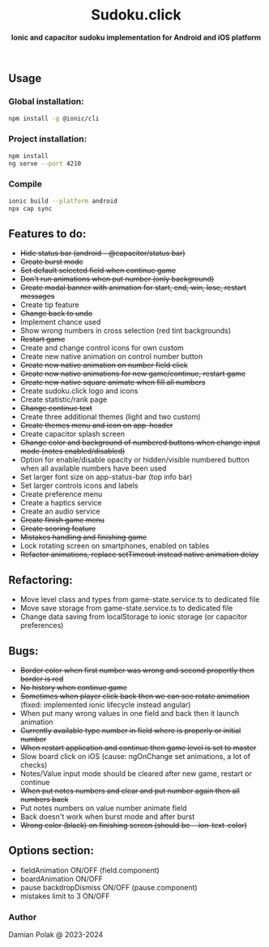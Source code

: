 <h1 align="center">Sudoku.click</h1>
<p align="center">
  <b>Ionic and capacitor sudoku implementation for Android and iOS platform</b>
</p>
<br>

## Usage

### Global installation:

```bash
npm install -g @ionic/cli
```

### Project installation:

```bash
npm install
ng serve --port 4210
```

### Compile

```bash
ionic build --platform android
npx cap sync
```

## Features to do:

- ~~Hide status bar (android - @capacitor/status bar)~~
- ~~Create burst mode~~
- ~~Set default selected field when continue game~~
- ~~Don't run animations when put number (only background)~~
- ~~Create modal banner with animation for start, end, win, lose, restart messages~~
- Create tip feature
- ~~Change back to undo~~
- Implement chance used
- Show wrong numbers in cross selection (red tint backgrounds)
- ~~Restart game~~
- Create and change control icons for own custom
- Create new native animation on control number button
- ~~Create new native animation on number field click~~
- ~~Create new native animations for new game/continue, restart game~~
- ~~Create new native square animate when fill all numbers~~
- Create sudoku.click logo and icons
- Create statistic/rank page
- ~~Change continue text~~
- Create three additional themes (light and two custom)
- ~~Create themes menu and icon on app-header~~
- Create capacitor splash screen
- ~~Change color and background of numbered buttons when change input mode (notes enabled/disabled)~~
- Option for enable/disable opacity or hidden/visible numbered button when all available numbers have been used
- Set larger font size on app-status-bar (top info bar)
- Set larger controls icons and labels
- Create preference menu
- Create a haptics service
- Create an audio service
- ~~Create finish game menu~~
- ~~Create scoring feature~~
- ~~Mistakes handling and finishing game~~
- Lock rotating screen on smartphones, enabled on tables
- ~~Refactor animations, replace setTimeout instead native animation delay~~

## Refactoring:

- Move level class and types from game-state.service.ts to dedicated file
- Move save storage from game-state.service.ts to dedicated file
- Change data saving from localStorage to ionic storage (or capacitor preferences)

## Bugs:

- ~~Border color when first number was wrong and second propertly then border is red~~
- ~~No history when continue game~~
- ~~Sometimes when player click back then we can see rotate animation~~ (fixed: implemented ionic lifecycle instead angular)
- When put many wrong values in one field and back then it launch animation
- ~~Currently available type number in field where is properly or initial number~~
- ~~When restart application and continue then game level is set to master~~
- Slow board click on iOS (cause: ngOnChange set animations, a lot of checks)
- Notes/Value input mode should be cleared after new game, restart or continue
- ~~When put notes numbers and clear and put number again then all numbers back~~
- Put notes numbers on value number animate field
- Back doesn't work when burst mode and after burst
- ~~Wrong color (black) on finishing screen (should be --ion-text-color)~~

## Options section:

- fieldAnimation ON/OFF (field.component)
- boardAnimation ON/OFF
- pause backdropDismiss ON/OFF (pause.component)
- mistakes limit to 3 ON/OFF

### Author

Damian Polak @ 2023-2024
